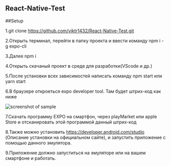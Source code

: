 ## React-Native-Test

##Setup

1.git clone https://github.com/viktr1432/React-Native-Test.git

2.Открыть терминал, перейти в папку проекта и ввести команду npm i -g expo-cli

3.Далее npm i

4.Открыть скачаный проект в среде для разработки(VScode и др.)

5.После установки всех зависимостей написать команду npm start или yarn start

6.В браузере откроеться expo developer tool. Там будет штрих-код как ниже

![screenshot of sample](https://github.com/viktr1432/React-Native-Test/blob/master/1.png)

7.Скачать программу EXPO на смартфон, через playMarket или apple Store и отсканировать этой программой данный штрих-код

8.Также можно установить https://developer.android.com/studio (Описание установки на официальном сайте), и запустить приложение с помощью данного эмулятора.

9.Приложение должно запуститься на эмуляторе или на вашем смартфоне и работать.

